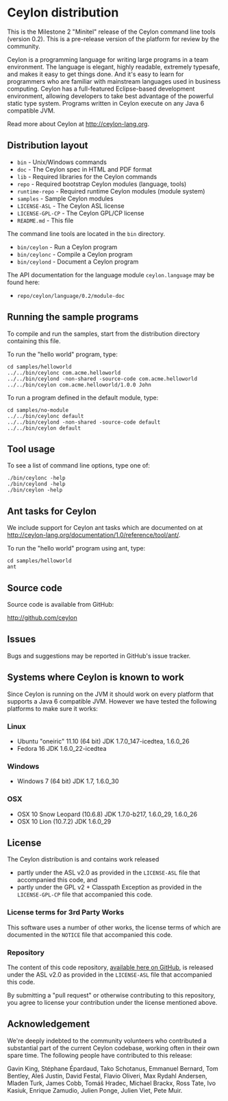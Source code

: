 # Ceylon distribution

This is the Milestone 2 "Minitel" release of the Ceylon command line tools (version 
0.2). This is a pre-release version of the platform for review by the community.

Ceylon is a programming language for writing large programs in a team environment. 
The language is elegant, highly readable, extremely typesafe, and makes it easy to 
get things done. And it's easy to learn for programmers who are familiar with 
mainstream languages used in business computing. Ceylon has a full-featured 
Eclipse-based development environment, allowing developers to take best advantage 
of the powerful static type system. Programs written in Ceylon execute on any 
Java 6 compatible JVM.

Read more about Ceylon at <http://ceylon-lang.org>.

## Distribution layout

- `bin`            - Unix/Windows commands
- `doc`            - The Ceylon spec in HTML and PDF format
- `lib`            - Required libraries for the Ceylon commands
- `repo`           - Required bootstrap Ceylon modules (language, tools)
- `runtime-repo`   - Required runtime Ceylon modules (module system)
- `samples`        - Sample Ceylon modules
- `LICENSE-ASL`    - The Ceylon ASL license
- `LICENSE-GPL-CP` - The Ceylon GPL/CP license
- `README.md`      - This file

The command line tools are located in the `bin` directory.

- `bin/ceylon`     - Run a Ceylon program
- `bin/ceylonc`    - Compile a Ceylon program
- `bin/ceylond`    - Document a Ceylon program

The API documentation for the language module `ceylon.language` may be found here:

- `repo/ceylon/language/0.2/module-doc`

## Running the sample programs

To compile and run the samples, start from the distribution directory containing
this file.

To run the "hello world" program, type:

    cd samples/helloworld
    ../../bin/ceylonc com.acme.helloworld
    ../../bin/ceylond -non-shared -source-code com.acme.helloworld
    ../../bin/ceylon com.acme.helloworld/1.0.0 John

To run a program defined in the default module, type:

    cd samples/no-module
    ../../bin/ceylonc default
    ../../bin/ceylond -non-shared -source-code default
    ../../bin/ceylon default

## Tool usage

To see a list of command line options, type one of:

    ./bin/ceylonc -help
    ./bin/ceylond -help
    ./bin/ceylon -help

## Ant tasks for Ceylon

We include support for Ceylon ant tasks which are documented on
at <http://ceylon-lang.org/documentation/1.0/reference/tool/ant/>.

To run the "hello world" program using ant, type:

    cd samples/helloworld
    ant

## Source code

Source code is available from GitHub:

<http://github.com/ceylon>

## Issues

Bugs and suggestions may be reported in GitHub's issue tracker.

## Systems where Ceylon is known to work

Since Ceylon is running on the JVM it should work on every platform that 
supports a Java 6 compatible JVM. However we have tested the following 
platforms to make sure it works:

### Linux

- Ubuntu "oneiric" 11.10 (64 bit) JDK 1.7.0_147-icedtea, 1.6.0_26
- Fedora 16 JDK 1.6.0_22-icedtea

### Windows

- Windows 7 (64 bit) JDK 1.7, 1.6.0_30

### OSX

- OSX 10 Snow Leopard (10.6.8) JDK 1.7.0-b217, 1.6.0_29, 1.6.0_26
- OSX 10 Lion (10.7.2) JDK 1.6.0_29

## License

The Ceylon distribution is and contains work released

- partly under the ASL v2.0 as provided in the `LICENSE-ASL` file that accompanied 
  this code, and
- partly under the GPL v2 + Classpath Exception as provided in the `LICENSE-GPL-CP`
  file that accompanied this code.

### License terms for 3rd Party Works

This software uses a number of other works, the license terms of which are 
documented in the `NOTICE` file that accompanied this code.

### Repository

The content of this code repository, [available here on GitHub][ceylon-dist], 
is released under the ASL v2.0 as provided in the `LICENSE-ASL` file that accompanied 
this code.

[ceylon-dist]: https://github.com/ceylon/ceylon-dist

By submitting a "pull request" or otherwise contributing to this repository, you
agree to license your contribution under the license mentioned above.

## Acknowledgement

We're deeply indebted to the community volunteers who contributed a substantial part
of the current Ceylon codebase, working often in their own spare time. The following 
people have contributed to this release:

Gavin King, Stéphane Épardaud, Tako Schotanus, Emmanuel Bernard, Tom Bentley, Aleš Justin, 
David Festal, Flavio Oliveri, Max Rydahl Andersen, Mladen Turk, James Cobb, Tomáš Hradec, 
Michael Brackx, Ross Tate, Ivo Kasiuk, Enrique Zamudio, Julien Ponge, Julien Viet,
Pete Muir.
